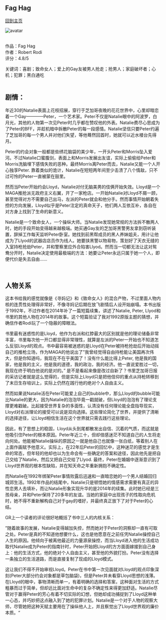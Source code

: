## Fag Hag
[回到主页](https://boheme130.github.io/Fiction.git.io/)

![avatar](https://ksr-ugc.imgix.net/assets/011/491/176/b382e955b89d636ce1afd087a659fc30_original.jpg?ixlib=rb-4.0.2&crop=faces&w=1552&h=873&fit=crop&v=1463683501&auto=format&frame=1&q=92&s=0465ef215981237bea1c8d0c909b6dfc)
<br>
<br>

作品：Fag Hag <br>
作者：Robert Rodi <br>
评分：4.8/5 <br>

关键词：喜剧；致命女人；爱上的Gay友被男人抢走；抢男人；家庭破坏者；心机；犯罪；黑白通吃
<br>
<br>

## 剧情：
年近30的Natalie表面上花枝招展，穿行于芝加哥夜晚的花花世界中，心里却暗恋着一个Gay————Peter，一个艺术家。Peter不仅是Natalie眼中的阿波罗，白月光，其他的人物第一次见Peter时几乎都在赞叹他的外表。Natalie费尽心思成为了Peter的BFF，并趁机暗中拆散Peter的每一段感情。Natalie坚信只要Peter约遍了芝加哥的每一个男人并对他们失望，等他蓦然回首时，她就可以近水楼台先得月。

Peter的约会对象一般都是些绣花脑袋的美少年，一开头Peter和Morris坠入爱河。不过Natalie口蜜腹剑，表面上和Morris发展出友谊，实际上偷偷给Peter和Morris洗脑埋下感情失败的恶种。最终Morris离Peter而去，Natalie又能一个人开心独享Peter. 靠着类似的诡计，Natalie在短短两年间至少击溃了八个情敌，只不过可怜的Peter一直被蒙在鼓里。

然而当Peter开始约会Lloyd，Natalie对付无脑美男的伎俩开始失效。Lloyd是一个MAGA推抢派无政府主义右翼，开了一家枪店。一开始Natalie对Lloyd不屑一顾，甚至觉得对方不需要自己出马，左派的Peter就会和他分手。然而事情开始朝着失控的方向发展，Lloyd似乎是Peter注定的真命天子，他们两人互依互补，各自在对方身上找到了生命的新意义。

Natalie是一个致命女人，一个操纵大师。当Natalie发现她常规的方法拆不散两人时，她的手段开始变得越来越极端。她买通Gay友的芝加哥黑警男友拿到窃听装置，辞掉工作每天监听Peter卧室。她找到前黑帮成员的黑人养妹姐夫，用计让他成为了Llyod的武器店店员作为线人。她要挟黑警以物易物，策划好了天衣无缝的入室持枪抢劫Peter，并和警察里应外合陷害Llyod。然而当一切都无法让这对鸳鸯分开时，Natalie决定使用最极端的方法：她要让Peter永远只属于她一个人，即便代价是失去自由……

<br>

## 人物关系
这本书给我的感觉就像是《寻妈记》和《致命女人》的混合产物，不过里面人物内核的连贯性处理得非常好，不像寻妈记后期在放飞剧情后人设开始崩塌。本书出版于1992年，不过作者在2014年补了一篇短篇续集，讲述了Natalie, Peter, Llyod和书里的其他人物在2014年的故事。这个短篇验证了我对1992原版主题的猜想，并确信作者Rodi玩了一个隐蔽的障眼法。

书里最有迷惑性的是Lloyd，他作为右派和红脖最大的区别就是他的理论储备非常丰富，书里每次他一开口都显得非常理性，就算是左派的Peter一开始也不知道怎么反驳Lloyd的观点。书中最容易被迷惑的是Lloyd在Peter被持枪抢劫后开始动摇自己的推枪立场，作为MAGA的他说出了”我曾经觉得自由持枪能让美国再次伟大，但是你知道吗，我现在不在乎美国了！没有什么能比得上Peter, 他是我的国家，他是我的主义，他是我的道德，我的政治，我的经济。他一直说爱胜过一切，我现在终于明白他说的是对的。” 是不是看起来像是改过自新了？书里芝加哥日报的采访记者就是这么觉得的，但是实际上Lloyd只是把他信仰的重点从持枪转移到了末日生存培训上，实际上仍然在践行他的绝对个人自由主义。

然而如果说Natalie活在Peter可能爱上自己的bubble中，那么Lloyd的bubble可能比Natalie的更大，因为Natalie的泡泡毕竟一戳就破，但Lloyd的泡泡有了理论支撑更难戳破。比起接受世界复杂的多面性，认清没有任何理论能全盘指导现实，Lloyd对右派理论的接受可以说是双向选择。这些理论简化了世界，并提供了清晰的选择途径，让Lloyd相信生活在这个世界就只需去践行这些理论。

因此，有了思想上的稳固，Lloyd从头到尾都散发出自信、沉着的气质，而这就是他吸引住Peter的根本原因。Peter年近三十，但却倍感迷茫不知道自己的人生将走向何处。他能被Natalie操纵的原因之一就是他自己也就像一张白纸，等着别人在上面作画赋予他意义。实际上，在22年后Peter的回忆中，这种迷茫的感觉才是生命的常态，但年轻的他却也以为生命会有一些确定的答案和途径，因此他先是把自己交给了Natalie，然后又把自己交给了Llyod. 最终，Peter在婚姻中逐渐意识到了Lloyd世界观的根本性缺陷，并在知天命之年重新拥抱不确定性。

而Natalie在1992年绑架Peter事情败露后迅速和一直暗恋她的一个男人结婚回归城郊生活。1992年作品的结尾中，Natalie只是顿悟她的情感需求需要有真正的异性恋男人去填补，而让Natalie形象实现升华的是2014年的续集。此时她已经是三孩母亲，并和Peter保持了20多年的友谊。当她的家庭中出现孩子的性取向危机时，她不得不重新解构自己对于gay的嗜好，并最终真正放下了对于Peter的心结。

GR上一个读者的评论很好地概括了书中三人的内核关系：

”随着故事的发展，Natalie变得越加失控，然而她对于Peter的洞察却一直有可取之处。Peter是真的不知道他想要什么，这也是他愿意在之前任凭Natalie操控自己人生的原因。他倾向于被离他最近的力量源泉操控，而当Lloyd进入他的生活成功取代Natalie成为Peter的指南针时，Peter开始把Lloyd的方方面面嫁接到自己身上：他的生活方式，他的绝对个人自由主义，甚至他的外貌打扮。Peter没有选择一条独立的生活道路，而是直接复制了现成的Lloyd模式。

这让我们不得不开始审视Lloyd。Peter在书中第一次见面就对Lloyd的观点印象深刻(Peter大部分约会对象都是草包脑袋)，但是Peter并未看穿Lloyd思想的浅薄。在Lloyd的眼中，事物清晰而单一，有着明确的选择和答案，这种面对生活的方式粗暴而过于简单，但却远比面对生命中的复杂不确定性来得更加舒适。Natalie尽管对于赢得Peter的芳心有着不切实际的幻想，但她却成功捕捉到了Lloyd这种单一心态，并巧妙把这点融入到了她的犯罪计划。Natalie是一个对于人物的观察大师，尽管她把这种天赋主要用在了操纵他人上，并且察觉出了Lloyd世界观的廉价本质。“
